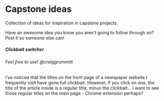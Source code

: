 # Capstone ideas
Collection of ideas for inspiration in capstone projects. 

Have an awesome idea you know you aren't going to follow through on? Post it so someone else can!

##### Clickbait switcher
###### Feel free to use! @craiggrummitt
I’ve noticed that the titles on the front page of a newspaper website I frequently visit have gone full clickbait. However, if you click on one, the title of the article inside is a regular title, minus the clickbait… I want to see those regular titles on the main page - Chrome extension perhaps? 
